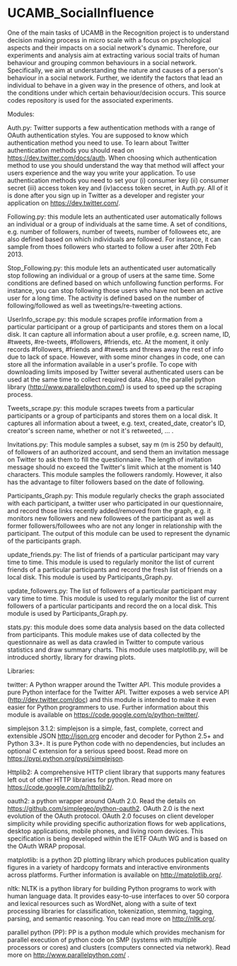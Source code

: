 UCAMB_SocialInfluence
=====================

One of the main tasks of UCAMB in the Recognition project is to understand decision making process in micro scale with a focus on psychological aspects and their impacts on a social network's dynamic. Therefore, our experiments and analysis aim at extracting various social traits of human behaviour and grouping common behaviours in a social network. Specifically, we aim at understanding the nature and causes of a person's behaviour in a social network. Further, we identify the factors that lead an individual to behave in a given way in the presence of others, and look at the conditions under which certain behaviour/decision occurs. This source codes repository is used for the associated experiments.



Modules:

Auth.py:
Twitter supports a few authentication methods with a range of OAuth authentication styles. You are supposed to know which authentication method you need to use. To learn about Twitter authentication methods you should read on https://dev.twitter.com/docs/auth.  When choosing which authentication method to use you should understand the way that method will affect your users experience and the way you write your application. 
To use authentication methods you need to set your (i) consumer key (ii) consumer secret (iii) access token key and (iv)access token secret, in Auth.py. All of it is done after you sign up in Twitter as a developer and register your application on https://dev.twitter.com/.

Following.py:
this module lets an authenticated user automatically follows an individual or a group of individuals at the same time. A set of conditions, e.g. number of followers, number of tweets, number of followees etc, are also defined based on which individuals are followed. For instance, it can sample from thoes followers who started to follow a user after 20th Feb 2013.

Stop_Following.py:
this module lets an authenticated user automatically stop following an individual or a group of users at the same time. Some conditions are defined based on which unfollowing function performs. For instance, you can stop following those users who have not been an active user for a long time. The activity is defined based on the number of following/followed as well as tweetings/re-tweeting actions.

UserInfo_scrape.py:
this module scrapes profile information from a particular participant or a group of participants and stores them on a local disk. It can capture all information about a user profile, e.g. screen name, ID, #tweets, #re-tweets, #followers, #friends, etc. At the moment, it only records #followers, #friends and #tweets and threws away the rest of info due to lack of space. However, with some minor changes in code, one can store all the information available in a user's profile. To cope with downloading limits imposed by Twitter several authenticated users can be used at the same time to collect required data. Also, the parallel python library (http://www.parallelpython.com/) is used to speed up the scraping process.

Tweets_scrape.py:
this module scrapes tweets from a particular participants or a group of participants and stores them on a local disk. It captures all information about a tweet, e.g. text, created_date, creator's ID, creator's screen name, whether or not it's retweeted, ... .

Invitations.py:
This module samples a subset, say m (m is 250 by default), of followers of an authorized account, and send them an invitation message on Twitter to ask them to fill the questionnaire. The length of invitation message should no exceed the Twitter's limit which at the moment is 140 characters. This module samples the followers randomly. However, it also has the advantage to filter followers based on the date of following.

Participants_Graph.py:
This module regularly checks the graph associated with each participant, a twitter user who participated in our questionnaire, and record those links recently added/removed from the graph, e.g. it monitors new followers and new followees of the participant as well as former followers/followees who are not any longer in relationship with the participant. The output of this module can be used to represent the dynamic of the participants graph.

update_friends.py:
The list of friends of a particular participant may vary time to time. This module is used to regularly monitor the list of current friends of a particular participants and record the fresh list of friends on a local disk.  This module is used by Participants_Graph.py.
  
update_followers.py:
The list of followers of a particular participant may vary time to time. This module is used to regularly monitor the list of current followers of a particular participants and record the on a local disk. This module is used by Participants_Graph.py. 

stats.py:
this module does some data analysis based on the data collected from participants. This module makes use of data collected by the questionnaire as well as data crawled in Twitter to compute various statistics and draw summary charts. This module uses matplotlib.py, will be introduced shortly, library for drawing plots.

Libraries:

twitter:
A Python wrapper around the Twitter API. This module provides a pure Python interface for the Twitter API. Twitter exposes a web service API (http://dev.twitter.com/doc) and this module is intended to make it even easier for Python programmers to use. Further information about this module is available on https://code.google.com/p/python-twitter/.

simplejson 3.1.2:
simplejson is a simple, fast, complete, correct and extensible JSON <http://json.org> encoder and decoder for Python 2.5+ and Python 3.3+. It is pure Python code with no dependencies, but includes an optional C extension for a serious speed boost. Read more on https://pypi.python.org/pypi/simplejson.

Httplib2:
A comprehensive HTTP client library that supports many features left out of other HTTP libraries for python. Read more on https://code.google.com/p/httplib2/.

oauth2:
a python wrapper around OAuth 2.0. Read the details on https://github.com/simplegeo/python-oauth2.  OAuth 2.0 is the next evolution of the OAuth protocol. OAuth 2.0 focuses on client developer simplicity while providing specific authorization flows for web applications, desktop applications, mobile phones, and living room devices. This specification is being developed within the IETF OAuth WG and is based on the OAuth WRAP proposal. 

matplotlib:
is a python 2D plotting library which produces publication quality figures in a variety of hardcopy formats and interactive environments across platforms. Further information is available on http://matplotlib.org/.

nltk:
NLTK is a python library for building Python programs to work with human language data. It provides easy-to-use interfaces to over 50 corpora and lexical resources such as WordNet, along with a suite of text processing libraries for classification, tokenization, stemming, tagging, parsing, and semantic reasoning. You can read more on http://nltk.org/.

parallel python (PP):
PP is a python module which provides mechanism for parallel execution of python code on SMP (systems with multiple processors or cores) and clusters (computers connected via network). Read more on http://www.parallelpython.com/ .
